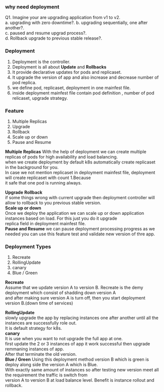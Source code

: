 ### why need deployment
Q1. Imagine your are upgrading application from v1 to v2.   
a. upgrading with zero downtime?. 
b. upgrading sequentially, one after another?.  
c. paused and resume upgrad process?.  
d. Rollback upgrade to previous stable release?.  

### Deployment 
1. Deployment is the controller.  
2. Deployment is all about **Update** and **Rollbacks**  
3. It provide declarative updates for pods and replicaset.  
4. It upgrade the version of app and also increase and decrease number of pod replica.  
5. we define pod, replicaset, deployment in one mainfest file.  
6. inside deployment mainfest file contain pod definition , number of pod relicaset, upgrade strategy.  

### Feature  
1. Multiple Replicas    
2. Upgrade  
3. Rollback  
4. Scale up or down 
5. Pause and Resume  

**Multiple Replicas** 
With the help of deployment we can create multiple replicas of pods for high availability and load balancing.  
when we create deployment by default k8s automatically create replicaset in the background for you.  
In case we not mention replicaset in deployment mainfest file, deployment will create replicaset with count 1.Because   
it safe that one pod is running always.  

**Upgrade** 
**Rollback**  
if some things wrong with current upgrade then deployment controller will allow to rollback to you previous stable version.  
**Scale up or down**    
Once we deploy the application  we can scale up or down application instances based on load. For this just you do it upgrade   
replica field in deployment mainfest file.  
**Pause and Resume** 
we can pause deployment processing progress as we needed you can use this feature test and validate new version of thre app.  

### Deployment Types 
1. Recreate   
2. RollingUpdate  
3. canary  
4. Blue / Green  

**Recreate**   
Assume that we update version A to version B. Recreate is the demy  deployment which consist of shadding down version A   
and after making sure version A is turn off, then you start deployment version B.(down time of services)    

**RollingUpdate**  
slowly upgrade the app by replacing instances one after another until all the instances are successfully role out.  
It is default strategy for k8s.  
**canary**  
It is use when you want to not upgrade the full app at one.  
first update the 2 or 3 instances of app it work successful then upgrade remmaning instances of app.  
After that terminate the old version.  
**Blue / Green** 
Using this deployment method version B which is green is deploy along side the version A which is Blue.  
With exactly same amount of instances so after testing new version meet all the requirement the traffic is switch from  
version A to version B at load balance level. 
Benefit is instance rollout and rollback.  
  